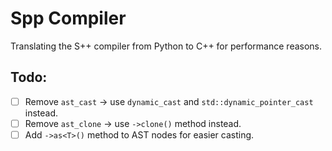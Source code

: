# Spp Compiler

Translating the S++ compiler from Python to C++ for performance reasons.

## Todo:

- [ ] Remove `ast_cast` -> use `dynamic_cast` and `std::dynamic_pointer_cast` instead.
- [ ] Remove `ast_clone` -> use `->clone()` method instead.
- [ ] Add `->as<T>()` method to AST nodes for easier casting.